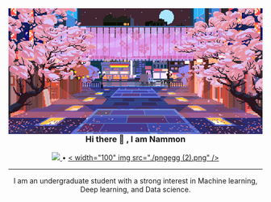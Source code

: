 
<img align="right" alt="Coding" width="1000" src="./original.gif">
<h3 align="center"> Hi there 👋 , I am Nammon</h3>

</p>
<p align="center">
  <a href="https://twitter.com">
     <img src="https://skillicons.dev/icons?i=twitter" />
  </a> •
  <a href="https://www.facebook.com/monmonten">
    < width="100" img src="./pngegg (2).png" />
  </a>
</p>

---
</p>
<p align="center">
I am an undergraduate student with a strong interest in
Machine learning, Deep learning, and Data science.
</p>

